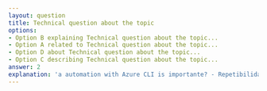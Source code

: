 ```yaml
---
layout: question
title: Technical question about the topic
options:
- Option B explaining Technical question about the topic...
- Option A related to Technical question about the topic...
- Option D about Technical question about the topic...
- Option C describing Technical question about the topic...
answer: 2
explanation: 'a automation with Azure CLI is importante? - Repetibilidade: Allows criar ambientes idênticos in diferentes regiões, times or fases of the projeto, garantindo consistência...'
---
```

